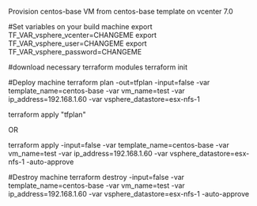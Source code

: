 Provision centos-base VM from centos-base template on vcenter 7.0

#Set variables on your build machine
export TF_VAR_vsphere_vcenter=CHANGEME
export TF_VAR_vsphere_user=CHANGEME
export TF_VAR_vsphere_password=CHANGEME


#download necessary terraform modules
terraform init


#Deploy machine
terraform plan -out=tfplan -input=false -var template_name=centos-base -var vm_name=test -var ip_address=192.168.1.60 -var vsphere_datastore=esx-nfs-1

terraform apply "tfplan"

OR 

terraform apply -input=false -var template_name=centos-base -var vm_name=test -var ip_address=192.168.1.60 -var vsphere_datastore=esx-nfs-1 -auto-approve


#Destroy machine
terraform destroy -input=false -var template_name=centos-base -var vm_name=test -var ip_address=192.168.1.60 -var vsphere_datastore=esx-nfs-1 -auto-approve

